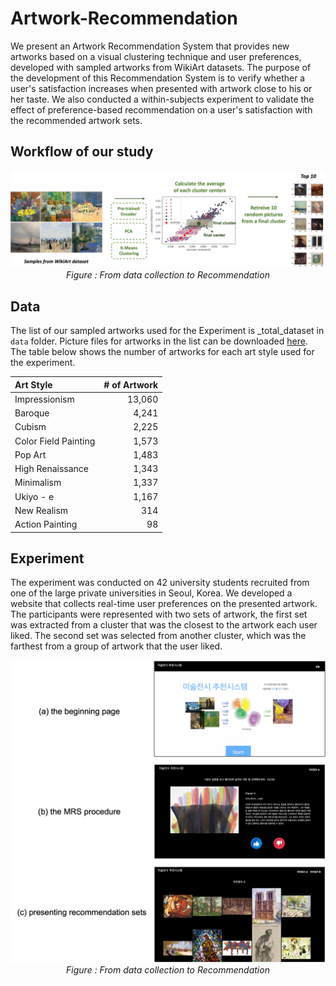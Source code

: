 # Artwork-Recommendation
We present an Artwork Recommendation System that provides new artworks based on a visual clustering technique and user preferences, developed with sampled artworks from WikiArt datasets. The purpose of the development of this Recommendation System is to verify whether a user's satisfaction increases when presented with artwork close to his or her taste. We also conducted a within-subjects experiment to validate the effect of preference-based recommendation on a user's satisfaction with the recommended artwork sets.


## Workflow of our study
<p align="center">
<img src="assets/workflow.png" width="700"><br>
<em> Figure : From data collection to Recommendation </em>
</p>


## Data
The list of our sampled artworks used for the Experiment is _total_dataset in ```data``` folder. Picture files for artworks in the list can be downloaded [here](https://github.com/cs-chan/ArtGAN/tree/master/WikiArt%20Dataset).
The table below shows the number of artworks for each art style used for the experiment.

|  Art Style                 |   # of Artwork |
|:---------------------------|---------------:|
| Impressionism              |         13,060 |
| Baroque                    |          4,241 |
| Cubism                     |          2,225 |
| Color Field Painting       |          1,573 |
| Pop Art                    |          1,483 |
| High Renaissance           |          1,343 |
| Minimalism                 |          1,337 |
| Ukiyo - e                  |          1,167 |
| New Realism                |            314 |
| Action Painting            |             98 |


## Experiment
The experiment was conducted on 42 university students recruited from one of the large private universities in Seoul, Korea.
We developed a website that collects real-time user preferences on the presented artwork.
The participants were represented with two sets of artwork, the first set was extracted from a cluster that was the closest to the artwork each user liked. The second set was selected from another cluster, which was the farthest from a group of artwork that the user liked.

<p align="center">
<img src="assets/artwork recommendation website.png" width="700"><br>
<em> Figure : From data collection to Recommendation </em>
</p>


